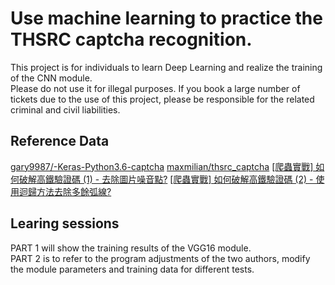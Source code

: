 # Use machine learning to practice the THSRC captcha recognition.

This project is for individuals to learn Deep Learning and realize the training of the CNN module.<br>
Please do not use it for illegal purposes. If you book a large number of tickets due to the use of this project, please be responsible for the related criminal and civil liabilities.<br>

## Reference Data
[gary9987/-Keras-Python3.6-captcha](https://github.com/gary9987/-Keras-TensorFlow-Python3.6-)
[maxmilian/thsrc_captcha](https://github.com/maxmilian/thsrc_captcha)
[[爬蟲實戰] 如何破解高鐵驗證碼 (1) - 去除圖片噪音點?](https://www.youtube.com/watch?v=6HGbKdB4kVY)
[[爬蟲實戰] 如何破解高鐵驗證碼 (2) - 使用迴歸方法去除多餘弧線?](https://www.youtube.com/watch?v=4DHcOPSfC4c)

## Learing sessions
PART 1 will show the training results of the VGG16 module.<br>
PART 2 is to refer to the program adjustments of the two authors, modify the module parameters and training data for different tests.<br>
